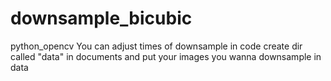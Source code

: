 # downsample_bicubic
python_opencv
You can adjust times of downsample in code
create dir called "data" in documents and put your images you wanna downsample in data

